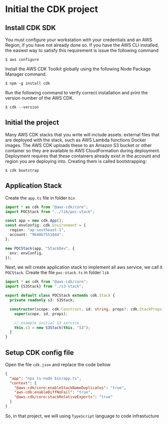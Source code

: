 # Initial the CDK project

## Install CDK SDK

You must configure your workstation with your credentials and an AWS Region, if you have not already done so. If you have the AWS CLI installed, the easiest way to satisfy this requirement is issue the following command

```shell
$ aws configure
```

Install the AWS CDK Toolkit globally using the following Node Package Manager command.

```shell
$ npm -g install cdk
```

Run the following command to verify correct installation and print the version number of the AWS CDK.

```shell
$ cdk --version
```

## Initial the project

Many AWS CDK stacks that you write will include assets: external files that are deployed with the stack, such as AWS Lambda functions Docker images. The AWS CDK uploads these to an Amazon S3 bucket or other container so they are available to AWS CloudFormation during deployment. Deployment requires that these containers already exist in the account and region you are deploying into. Creating them is called bootstrapping:

```shell
$ cdk bootstrap
```

## Application Stack

Create the `app.ts` file in folder `bin`

```typescript
import * as cdk from "@aws-cdk/core";
import POCStack from "../lib/poc-stack";

const app = new cdk.App();
const envConfig: cdk.Environment = {
  region: "ap-southeast-1",
  account: "964867551044",
};

new POCStack(app, "StackDev", {
  env: envConfig,
});
```

Next, we will create application stack to implement all aws service, we call it `POCStack`. Create the file `poc-stack.ts` in folder `lib`

```typescript
import * as cdk from "@aws-cdk/core";
import {S3Stack} from "./s3-stack";

export default class POCStack extends cdk.Stack {
  private readonly s3: S3Stack;

  constructor(scope: cdk.Construct, id: string, props?: cdk.StackProps) {
    super(scope, id, props);

    // example initial S3 service
    this.s3 = new S3Stack(this, "S3");
  }
}
```

## Setup CDK config file

Open the file `cdk.json` and replace the code bellow

```json
{
  "app": "npx ts-node bin/app.ts",
  "context": {
    "@aws-cdk/core:enableStackNameDuplicates": "true",
    "aws-cdk:enableDiffNoFail": "true",
    "@aws-cdk/core:stackRelativeExports": "true"
  }
}
```

So, in that project, we will using `TypeScript` language to code infrastucture
